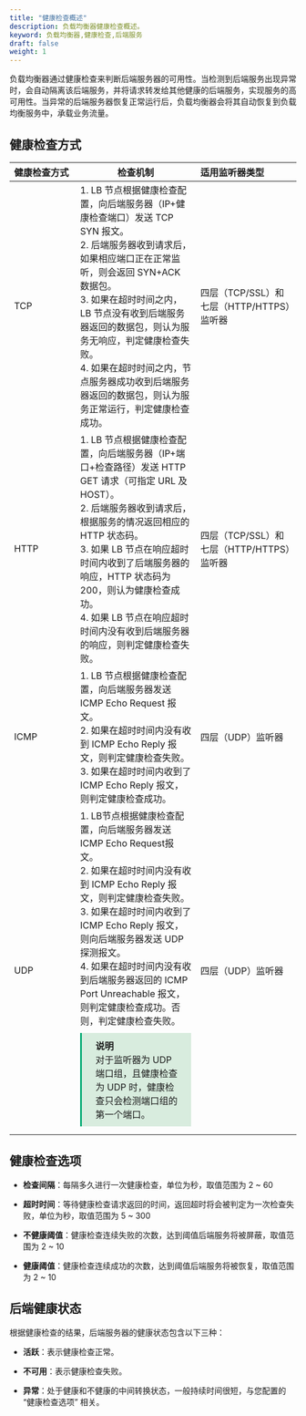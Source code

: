 ```yaml
---
title: "健康检查概述"
description: 负载均衡器健康检查概述。
keyword: 负载均衡器,健康检查,后端服务
draft: false
weight: 1
---
```


负载均衡器通过健康检查来判断后端服务器的可用性。当检测到后端服务出现异常时，会自动隔离该后端服务，并将请求转发给其他健康的后端服务，实现服务的高可用性。当异常的后端服务器恢复正常运行后，负载均衡器会将其自动恢复到负载均衡服务中，承载业务流量。

## 健康检查方式

| <span style="display:inline-block;width:100px">健康检查方式</span> | 检查机制                                                     | 适用监听器类型                            |
| :----------------------------------------------------------- | ------------------------------------------------------------ | :---------------------------------------- |
| TCP                                                          | 1. LB 节点根据健康检查配置，向后端服务器（IP+健康检查端口）发送 TCP SYN 报文。<br/>2. 后端服务器收到请求后，如果相应端口正在正常监听，则会返回 SYN+ACK 数据包。<br/>3. 如果在超时时间之内，LB 节点没有收到后端服务器返回的数据包，则认为服务无响应，判定健康检查失败。<br/>4. 如果在超时时间之内，节点服务器成功收到后端服务器返回的数据包，则认为服务正常运行，判定健康检查成功。 | 四层（TCP/SSL）和七层（HTTP/HTTPS）监听器 |
| HTTP                                                         | 1. LB 节点根据健康检查配置，向后端服务器（IP+端口+检查路径）发送 HTTP GET 请求（可指定 URL 及 HOST）。<br/>2. 后端服务器收到请求后，根据服务的情况返回相应的 HTTP 状态码。<br/>3. 如果 LB 节点在响应超时时间内收到了后端服务器的响应，HTTP 状态码为 200，则认为健康检查成功。<br/>4. 如果 LB 节点在响应超时时间内没有收到后端服务器的响应，则判定健康检查失败。 | 四层（TCP/SSL）和七层（HTTP/HTTPS）监听器 |
| ICMP                                                         | 1. LB 节点根据健康检查配置，向后端服务器发送 ICMP Echo Request 报文。<br/>2. 如果在超时时间内没有收到 ICMP Echo Reply 报文，则判定健康检查失败。<br/>3. 如果在超时时间内收到了 ICMP Echo Reply 报文，则判定健康检查成功。 | 四层（UDP）监听器                         |
| UDP                                                          | 1. LB节点根据健康检查配置，向后端服务器发送ICMP Echo Request报文。<br/>2. 如果在超时时间内没有收到 ICMP Echo Reply 报文，则判定健康检查失败。<br/>3. 如果在超时时间内收到了 ICMP Echo Reply 报文，则向后端服务器发送 UDP 探测报文。<br/>4. 如果在超时时间内没有收到后端服务器返回的 ICMP Port Unreachable 报文，则判定健康检查成功。否则，判定健康检查失败。<div style="background-color: #D8ECDE; padding: 10px 24px; margin: 10px 0; border-left: 3px solid #00a971;"><b>说明</b><br/>对于监听器为 UDP 端口组，且健康检查为 UDP 时，健康检查只会检测端口组的第一个端口。</div> | 四层（UDP）监听器                         |

## 健康检查选项

- **检查间隔**：每隔多久进行一次健康检查，单位为秒，取值范围为 2 ~ 60

- **超时时间**：等待健康检查请求返回的时间，返回超时将会被判定为一次检查失败，单位为秒，取值范围为 5 ~ 300

- **不健康阈值**：健康检查连续失败的次数，达到阈值后端服务将被屏蔽，取值范围为 2 ~ 10

- **健康阈值**：健康检查连续成功的次数，达到阈值后端服务将被恢复，取值范围为 2 ~ 10

## 后端健康状态

根据健康检查的结果，后端服务器的健康状态包含以下三种：

- **活跃**：表示健康检查正常。

- **不可用**：表示健康检查失败。

- **异常**：处于健康和不健康的中间转换状态，一般持续时间很短，与您配置的 “健康检查选项” 相关。
